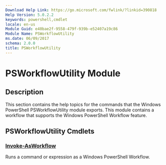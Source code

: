 ```yaml
---
Download Help Link: https://go.microsoft.com/fwlink/?linkid=390818
Help Version: 5.0.2.2
keywords: powershell,cmdlet
locale: en-us
Module Guid: e40bae2f-9558-479f-939b-e52407a19c86
Module Name: PSWorkflowUtility
ms.date: 06/09/2017
schema: 2.0.0
title: PSWorkflowUtility
---
```

# PSWorkflowUtility Module

## Description

This section contains the help topics for the commands that the Windows PowerShell PSWorkflowUtility
module exports. This module contains a workflow that supports the Windows PowerShell Workflow
feature.

## PSWorkflowUtility Cmdlets

### [Invoke-AsWorkflow](Invoke-AsWorkflow.md)
Runs a command or expression as a Windows PowerShell Workflow.
